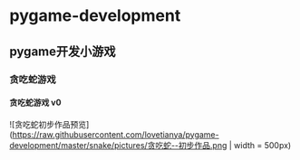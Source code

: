 # pygame-development
## pygame开发小游戏
### 贪吃蛇游戏
#### 贪吃蛇游戏 v0
![贪吃蛇初步作品预览](https://raw.githubusercontent.com/lovetianya/pygame-development/master/snake/pictures/贪吃蛇--初步作品.png | width = 500px)
